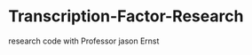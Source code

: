 Transcription-Factor-Research
=============================

research code with Professor jason Ernst